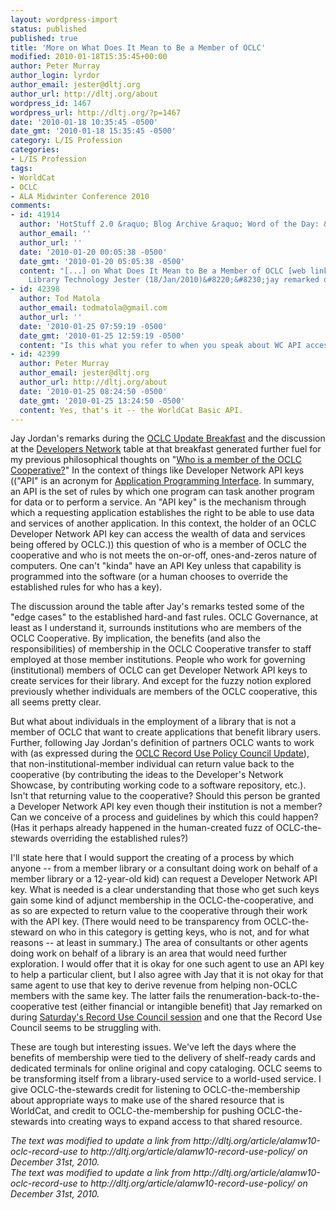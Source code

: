 ```yaml
---
layout: wordpress-import
status: published
published: true
title: 'More on What Does It Mean to Be a Member of OCLC'
modified: 2010-01-18T15:35:45+00:00
author: Peter Murray
author_login: lyrdor
author_email: jester@dltj.org
author_url: http://dltj.org/about
wordpress_id: 1467
wordpress_url: http://dltj.org/?p=1467
date: '2010-01-18 10:35:45 -0500'
date_gmt: '2010-01-18 15:35:45 -0500'
category: L/IS Profession
categories:
- L/IS Profession
tags:
- WorldCat
- OCLC
- ALA Midwinter Conference 2010
comments:
- id: 41914
  author: 'HotStuff 2.0 &raquo; Blog Archive &raquo; Word of the Day: &#8220;saturday&#8217;s&#8221;'
  author_email: ''
  author_url: ''
  date: '2010-01-20 00:05:38 -0500'
  date_gmt: '2010-01-20 05:05:38 -0500'
  content: "[...] on What Does It Mean to Be a Member of OCLC [web link]Disruptive
    Library Technology Jester (18/Jan/2010)&#8220;&#8230;jay remarked on during [...]"
- id: 42398
  author: Tod Matola
  author_email: todmatola@gmail.com
  author_url: ''
  date: '2010-01-25 07:59:19 -0500'
  date_gmt: '2010-01-25 12:59:19 -0500'
  content: "Is this what you refer to when you speak about WC API access to non-members?\r\nhttp://worldcat.org/blogs/archives/2009/12/a-new-worldcat-api-available-t.htm"
- id: 42399
  author: Peter Murray
  author_email: jester@dltj.org
  author_url: http://dltj.org/about
  date: '2010-01-25 08:24:50 -0500'
  date_gmt: '2010-01-25 13:24:50 -0500'
  content: Yes, that's it -- the WorldCat Basic API.
---
```

<p>Jay Jordan's remarks during the <a href="/article/alamw10-oclc-update/">OCLC Update Breakfast</a> and the discussion at the <a href="http://www.worldcat.org/devnet/wiki/Main_Page" title="Main Page - WorldCat Developers' Network">Developers Network</a> table at that breakfast generated further fuel for my previous philosophical thoughts on "<a href="/article/oclc-social-contract/">Who is a member of the OCLC Cooperative?</a>"  In the context of things like Developer Network API keys (("API" is an acronym for <a href="http://en.wikipedia.org/wiki/Application_programming_interface" title="Application programming interface - Wikipedia, the free encyclopedia">Application Programming Interface</a>.  In summary, an API is the set of rules by which one program can task another program for data or to perform a service.  An "API key" is the mechanism through which a requesting application establishes the right to be able to use data and services of another application. In this context, the holder of an <a>OCLC Developer Network API key</a> can access the wealth of data and services being offered by OCLC.)) this question of who is a member of OCLC the cooperative and who is not meets the on-or-off, ones-and-zeros nature of computers.  One can't "kinda" have an API Key unless that capability is programmed into the software (or a human chooses to override the established rules for who has a key).</p>
<p>The discussion around the table after Jay's remarks tested some of the "edge cases" to the established hard-and fast rules.  OCLC Governance, at least as I understand it, surrounds institutions who are members of the OCLC Cooperative.  By implication, the benefits (and also the responsibilities) of membership in the OCLC Cooperative transfer to staff employed at those member institutions.  People who work for governing (institutional) members of OCLC can get Developer Network API keys to create services for their library.  And except for the fuzzy notion explored previously whether individuals are members of the OCLC cooperative, this all seems pretty clear.</p>
<p>But what about individuals in the employment of a library that is not a member of OCLC that want to create applications that benefit library users.  Further, following Jay Jordan's definition of partners OCLC wants to work with (as expressed during the <a href="/article/alamw10-record-use-policy/">OCLC Record Use Policy Council Update</a>), that non-institutional-member individual can return value back to the cooperative (by contributing the ideas to the Developer's Network Showcase, by contributing working code to a software repository, etc.).  Isn't that returning value to the cooperative? Should this person be granted a Developer Network API key even though their institution is not a member?  Can we conceive of a process and guidelines by which this could happen?  (Has it perhaps already happened in the human-created fuzz of OCLC-the-stewards overriding the established rules?)</p>
<p>I'll state here that I would support the creating of a process by which anyone -- from a member library or a consultant doing work on behalf of a member library or a 12-year-old kid) can request a Developer Network API key. What is needed is a clear understanding that those who get such keys gain some kind of adjunct membership in the OCLC-the-cooperative, and as so are expected to return value to the cooperative through their work with the API key.  (There would need to be transparency from OCLC-the-steward on who in this category is getting keys, who is not, and for what reasons -- at least in summary.)  The area of consultants or other agents doing work on behalf of a library is an area that would need further exploration.  I would offer that it is okay for one such agent to use an API key to help a particular client, but I also agree with Jay that it is not okay for that same agent to use that key to derive revenue from helping non-OCLC members with the same key.  The latter fails the renumeration-back-to-the-cooperative  test (either financial or intangible benefit) that Jay remarked on during <a href="/article/alamw10-record-use-policy/">Saturday's Record Use Council session</a> and one that the Record Use Council seems to be struggling with.</p>
<p>These are tough but interesting issues.  We've left the days where the benefits of membership were tied to the delivery of shelf-ready cards and dedicated terminals for online original and copy cataloging.  OCLC seems to be transforming itself from a library-used service to a world-used service.  I give OCLC-the-stewards credit for listening to OCLC-the-membership about appropriate ways to make use of the shared resource that is WorldCat, and credit to OCLC-the-membership for pushing OCLC-the-stewards into creating ways to expand access to that shared resource.
<p style="padding:0;margin:0;font-style:italic;">The text was modified to update a link from http://dltj.org/article/alamw10-oclc-record-use to http://dltj.org/article/alamw10-record-use-policy/ on December 31st, 2010.</p>
<p style="padding:0;margin:0;font-style:italic;">The text was modified to update a link from http://dltj.org/article/alamw10-oclc-record-use to http://dltj.org/article/alamw10-record-use-policy/ on December 31st, 2010.</p>
